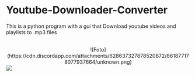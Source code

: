# Youtube-Downloader-Converter
This is a python program with a gui that Download youtube videos and playlists to .mp3 files

<br>

<div align="center">![Foto](https://cdn.discordapp.com/attachments/628637327878520872/861877178077937664/unknown.png)</div>
<div align="cente"><img src="https://cdn.discordapp.com/attachments/628637327878520872/861877178077937664/unknown.png"/></div>
